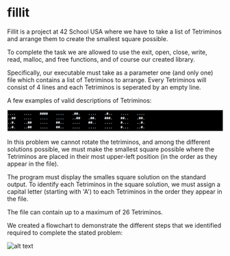 # fillit

Fillit is a project at 42 School USA where we have to take a list of Tetriminos and arrange them to create the smallest square possible.

To complete the task we are allowed to use the exit, open, close, write, read, malloc, and free functions, and of course our created library.

Specifically, our executable must take as a parameter one (and only one) file which contains a list of Tetriminos to arrange. Every Tetriminos will consist of 4 lines and each Tetriminos is seperated by an empty line.

A few examples of valid descriptions of Tetriminos:

![alt text](https://github.com/jnederlo/fillit/blob/master/images/sample_tetriminos.png)

In this problem we cannot rotate the tetriminos, and among the different solutions possible, we must make the smallest square possible where the Tetriminos are placed in their most upper-left position (in the order as they appear in the file).

The program must display the smalles square solution on the standard output. To identify each Tetriminos in the square solution, we must assign a capital letter (starting with 'A') to each Tetriminos in the order they appear in the file.

The file can contain up to a maximum of 26 Tetriminos.

We created a flowchart to demonstrate the different steps that we identified required to complete the stated problem:

![alt text](https://github.com/jnederlo/fillit/blob/master/images/Fillit.png)
